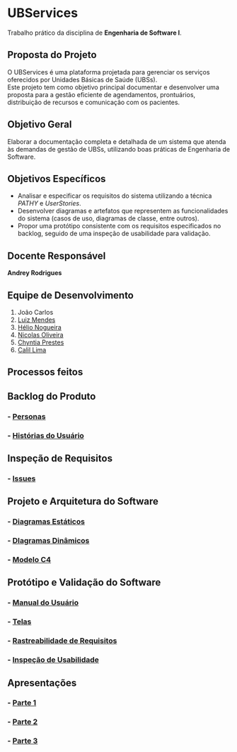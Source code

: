 # UBServices  

Trabalho prático da disciplina de **Engenharia de Software I**.  

## **Proposta do Projeto**  
O UBServices é uma plataforma projetada para gerenciar os serviços oferecidos por Unidades Básicas de Saúde (UBSs).  
Este projeto tem como objetivo principal documentar e desenvolver uma proposta para a gestão eficiente de agendamentos, prontuários, distribuição de recursos e comunicação com os pacientes.  

## **Objetivo Geral**  
Elaborar a documentação completa e detalhada de um sistema que atenda às demandas de gestão de UBSs, utilizando boas práticas de Engenharia de Software.  

## **Objetivos Específicos**  
- Analisar e especificar os requisitos do sistema utilizando a técnica _PATHY_ e _UserStories_.  
- Desenvolver diagramas e artefatos que representem as funcionalidades do sistema (casos de uso, diagramas de classe, entre outros).  
- Propor uma protótipo consistente com os requisitos especificados no backlog, seguido de uma inspeção de usabilidade para validação.

## **Docente Responsável**  
**Andrey Rodrigues**  

## **Equipe de Desenvolvimento**  
1. João Carlos  
2. [Luiz Mendes](https://github.com/Luizwxz)  
3. [Hélio Nogueira](https://github.com/HelioNogueira)
4. [Nicolas Oliveira](https://github.com/NicolasOliveira72) 
5. [Chyntia Prestes](https://github.com/whosangelx)
6. [Calil Lima](https://github.com/Kallicco)    

## **Processos feitos**

## Backlog do Produto

### - [Personas](https://github.com/JoaoCarlos22/UBServices/tree/main/docs/personas)

### - [Histórias do Usuário](https://github.com/JoaoCarlos22/UBServices/blob/main/docs/user-stories.md)

## Inspeção de Requisitos

### - [Issues](https://github.com/JoaoCarlos22/UBServices/issues?q=is%3Aissue%20state%3Aclosed)

## Projeto e Arquitetura do Software

### - [Diagramas Estáticos](https://github.com/JoaoCarlos22/UBServices/tree/main/docs/diagrama_estaticos)

### - [DIagramas Dinâmicos](https://github.com/JoaoCarlos22/UBServices/tree/main/docs/diagramas_dinamicos)

### - [Modelo C4](https://github.com/JoaoCarlos22/UBServices/tree/main/docs/modelo_c4)

## Protótipo e Validação do Software

### - [Manual do Usuário](https://github.com/JoaoCarlos22/UBServices/blob/main/docs/manual_usuario.md)

### - [Telas](https://github.com/JoaoCarlos22/UBServices/tree/main/docs/telas)

### - [Rastreabilidade de Requisitos](https://github.com/JoaoCarlos22/UBServices/tree/main/docs/rastreabilidade_requisitos)

### - [Inspeção de Usabilidade](https://github.com/JoaoCarlos22/UBServices/tree/main/docs/inspecao_usabilidade)

## **Apresentações**

### - [Parte 1](https://github.com/JoaoCarlos22/UBServices/blob/main/docs/apresentacoes/Backlog-Parte1_AppUBS.pdf)

### - [Parte 2](https://github.com/JoaoCarlos22/UBServices/blob/main/docs/apresentacoes/Projeto%20e%20Arquitetura%20de%20Software.pdf)

### - [Parte 3](https://github.com/JoaoCarlos22/UBServices/blob/main/docs/apresentacoes/Prot%C3%B3tipo_e_Valida%C3%A7%C3%A3o_de_Usbailidade-Equipe-JoaoCarlos.pdf)

